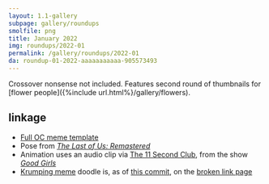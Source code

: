 ```yaml
---
layout: 1.1-gallery
subpage: gallery/roundups
smolfile: png
title: January 2022
img: roundups/2022-01
permalink: /gallery/roundups/2022-01
da: roundup-01-2022-aaaaaaaaaaa-905573493
---
```

Crossover nonsense not included. Features second round of thumbnails for [flower people]({%include url.html%}/gallery/flowers). 

## linkage
- <a href="https://www.deviantart.com/misuteru/art/OC-Meme-Remix-Blank-616616117" target="_blank">Full OC meme template</a>
- Pose from <a href="https://gotgame.com/2014/07/30/the-last-of-us-remastered-story-scenes-that-we-never-saw-in-photos/" target="_blank"><i>The Last of Us: Remastered</i></a>
- Animation uses an audio clip via <a href="https://www.11secondclub.com/competitions/january22" target="_blank">The 11 Second Club</a>, from the show <a href="https://www.nbc.com/good-girls" target="_blank"><i>Good Girls</i></a>
- <a href="https://knowyourmeme.com/memes/marge-krumping" target="_blank">Krumping meme</a> doodle is, as of <a href="https://github.com/a-flyleaf/that-one-story/commit/39cafd3e82a6c3e45c831dee5ebfb78681260f1b" target="_blank">this commit</a>, on the [broken link page](/404)